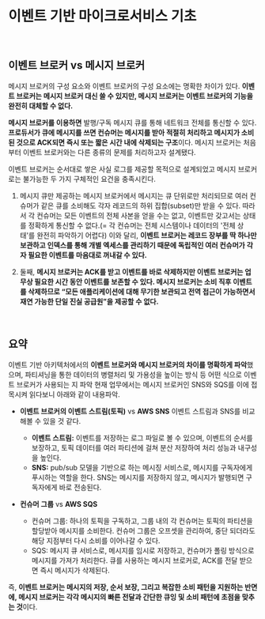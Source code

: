 # 이벤트 기반 마이크로서비스 기초

<br>

## 이벤트 브로커 vs 메시지 브로커

메시지 브로커의 구성 요소와 이벤트 브로커의 구성 요소에는 명확한 차이가 있다. **이벤트 브로커는 메시지 브로커 대신 쓸 수 있지만, 메시지 브로커는 이벤트 브로커의 기능을 완전히 대체할 수 없다.** 

**메시지 브로커를 이용하면** 발행/구독 메시지 큐를 통해 네트워크 전체를 통신할 수 있다. **프로듀서가 큐에 메시지를 쓰면 컨슈머는 메시지를 받아 적절히 처리하고 메시지가 소비된 것으로 ACK되면 즉시 또는 짧은 시간 내에 삭제되는 구조**이다. 메시지 브로커는 처음부터 이벤트 브로커와는 다른 종류의 문제를 처리하고자 설계됐다.

이벤트 브로커는 순서대로 쌓은 사실 로그를 제공할 목적으로 설계되었고 메시지 브로커로는 불가능한 두 가지 구체적인 요건을 충족시킨다.

1. 메시지 큐만 제공하는 메시지 브로커에서 메시지는 큐 단위로만 처리되므로 여러 컨슈머가 같은 큐를 소비해도 각자 레코드의 하위 집합(subset)만 받을 수 있다. 따라서 각 컨슈머는 모든 이벤트의 전체 사본을 얻을 수는 없고, 이벤트만 갖고서는 상태를 정확하게 통신할 수 없다.(= 각 컨슈머는 전체 시스템이나 데이터의 '전체 상태'를 완전히 파악하기 어렵다)
이와 달리, **이벤트 브로커는 레코드 장부를 딱 하나만 보관하고 인덱스를 통해 개별 엑세스를 관리하기 때문에 독립적인 여러 컨슈머가 각자 필요한 이벤트를 마음대로 꺼내갈 수 있다.**

2. 둘째, **메시지 브로커는 ACK를 받고 이벤트를 바로 삭제하지만 이벤트 브로커는 업무상 필요한 시간 동안 이벤트를 보존할 수 있다. 메시지 브로커는 소비 직후 이벤트를 삭제하므로 “모든 애플리케이션에 대해 무기한 보관되고 전역 접근이 가능하면서 재연 가능한 단일 진실 공급원”을 제공할 수 없다.**

<br>

## 요약

이벤트 기반 아키텍처에서의 **이벤트 브로커와 메시지 브로커의 차이를 명확하게 파악**했으며,  파티셔닝을 통한 데이터의 병렬처리 및 가용성을 높이는 방식 등 어떤 식으로 이벤트 브로커가 사용되는 지 파악
현재 업무에서는 메시지 브로커인 SNS와 SQS를 이에 접목시켜 읽다보니 아래와 같이 내용파악.

- **이벤트 브로커의 이벤트 스트림(토픽)** vs **AWS SNS**
    이벤트 스트림과 SNS를 비교해볼 수 있을 것 같다.
    - **이벤트 스트림:** 이벤트를 저장하는 로그 파일로 볼 수 있으며, 이벤트의 순서를 보장하고, 토픽 데이터를 여러 파티션에 걸쳐 분산 저장하여 처리 성능과 내구성을 높인다.
    - **SNS:** pub/sub 모델을 기반으로 하는 메시징 서비스로, 메시지를 구독자에게 푸시하는 역할을 한다. SNS는 메시지를 저장하지 않고, 메시지가 발행되면 구독자에게 바로 전송된다.
    
- **컨슈머 그룹** vs **AWS SQS**
    - 컨슈머 그룹: 하나의 토픽을 구독하고, 그룹 내의 각 컨슈머는 토픽의 파티션을 할당받아 메시지를 소비한다. 컨슈머 그룹은 오프셋을 관리하여, 중단 되더라도 해당 지점부터 다시 소비를 이어나갈 수 있다.
    - SQS: 메시지 큐 서비스로, 메시지를 임시로 저장하고, 컨슈머가 폴링 방식으로 메시지를 가져가 처리한다. 큐를 사용하는 메시지 브로커로, ACK를 전달 받으면 즉시 메시지가 삭제된다.

즉, **이벤트 브로커는 메시지의 저장, 순서 보장, 그리고 복잡한 소비 패턴을 지원하는 반면에, 메시지 브로커는 각각 메시지의 빠른 전달과 간단한 큐잉 및 소비 패턴에 초점을 맞추는 것**이다.
